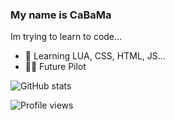 ### My name is CaBaMa

Im trying to learn to code...

- 📂 Learning LUA, CSS, HTML, JS...
- 🧑‍✈️ Future Pilot


![GitHub stats](https://github-readme-stats.vercel.app/api?username=CaBaMa1st&show_icons=true&count_private=true)  

![Profile views](https://gpvc.arturio.dev/CaBaMa1st)  
